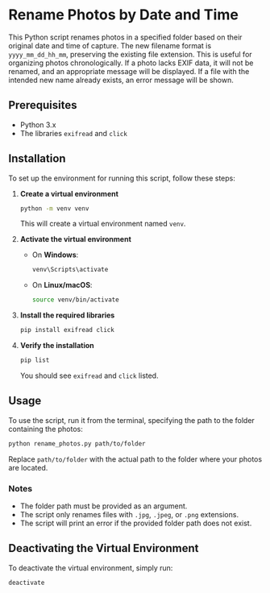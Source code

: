 # Rename Photos by Date and Time

This Python script renames photos in a specified folder based on their original date and time of capture. The new filename format is `yyyy_mm_dd_hh_mm`, preserving the existing file extension. This is useful for organizing photos chronologically. If a photo lacks EXIF data, it will not be renamed, and an appropriate message will be displayed. If a file with the intended new name already exists, an error message will be shown.

## Prerequisites

- Python 3.x
- The libraries `exifread` and `click`

## Installation

To set up the environment for running this script, follow these steps:

1. **Create a virtual environment**

   ```sh
   python -m venv venv
   ```

   This will create a virtual environment named `venv`.

2. **Activate the virtual environment**

   - On **Windows**:

     ```sh
     venv\Scripts\activate
     ```

   - On **Linux/macOS**:

     ```sh
     source venv/bin/activate
     ```

3. **Install the required libraries**

   ```sh
   pip install exifread click
   ```

4. **Verify the installation**

   ```sh
   pip list
   ```

   You should see `exifread` and `click` listed.

## Usage

To use the script, run it from the terminal, specifying the path to the folder containing the photos:

```sh
python rename_photos.py path/to/folder
```

Replace `path/to/folder` with the actual path to the folder where your photos are located.

### Notes

- The folder path must be provided as an argument.
- The script only renames files with `.jpg`, `.jpeg`, or `.png` extensions.
- The script will print an error if the provided folder path does not exist.

## Deactivating the Virtual Environment

To deactivate the virtual environment, simply run:

```sh
deactivate
```

